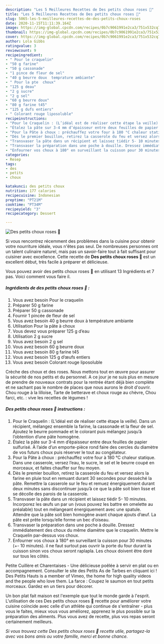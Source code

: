 ```yaml
---
description: "Les 5 Meilleures Recettes de Des petits choux roses 🌹"
title: "Les 5 Meilleures Recettes de Des petits choux roses 🌹"
slug: 5065-les-5-meilleures-recettes-de-des-petits-choux-roses
date: 2020-11-15T11:11:39.164Z
image: https://img-global.cpcdn.com/recipes/0b7c9061991e2ca3/751x532cq70/des-petits-choux-roses-🌹-photo-principale-de-la-recette.jpg
thumbnail: https://img-global.cpcdn.com/recipes/0b7c9061991e2ca3/751x532cq70/des-petits-choux-roses-🌹-photo-principale-de-la-recette.jpg
cover: https://img-global.cpcdn.com/recipes/0b7c9061991e2ca3/751x532cq70/des-petits-choux-roses-🌹-photo-principale-de-la-recette.jpg
author: Lola Gibbs
ratingvalue: 3
reviewcount: 9
recipeingredient:
- " Pour le craquelin"
- "50 g farine"
- "50 g cassonade"
- "1 pince de fleur de sel"
- "40 g beurre doux  temprature ambiante"
- " Pour la pte  choux"
- "125 g deau"
- "2 g sucre"
- "2 g sel"
- "60 g beurre doux"
- "80 g farine t45"
- "125 g dufs entiers"
- " Colorant rouge liposoluble"
recipeinstructions:
- "Pour le Craquelin : (L’idéal est de réaliser cette étape la veille). Dans un récipient, mélangez ensemble la farine, la cassonade et la fleur de sel. Ajoutez le beurre pommade et le colorant puis mélangez jusqu’à l’obtention d’une pâte homogène."
- "Étalez la pâte sur 3-4 mm d’épaisseur entre deux feuilles de papier sulfurisé. À l’aide d’un emporte-pièce rond faire des cercles du diamètre de vos futurs choux puis réserver le tout au congélateur."
- "Pour la Pâte à choux : préchauffez votre four à 180 °C chaleur statique. Dans une casserole, versez l’eau, le sucre, le sel et le beurre coupé en morceaux, et faites chauffer sur feu moyen."
- "Dès le premier bouillon, retirez la casserole du feu et versez alors la farine en pluie tout en remuant durant 30 secondes pour desséché la pâte. Remettre la casserole sur le feu et remuez énergiquement durant deux minutes sans discontinuer jusqu’à ce que la pâte soit bien lisse et se décolle des parois de la casserole."
- "Transvaser la pâte dans un récipient et laissez tiédir 5- 10 minutes. Incorporez les œufs un par un (vous pouvez les battre en omelette au préalable) tout en mélangeant énergiquement avec une spatule. Attendre que la pâte soit bien homogène avant chaque ajouts d’œuf. La pâte est prête lorsqu’elle forme un bec d’oiseau."
- "Transvaser la préparation dans une poche à douille. Dressez immédiatement des choux du même diamètre que le craquelin. Mettre le Craquelin par-dessus vos choux."
- "Enfourner vos choux à 180° en surveillant la cuisson pour 30 minutes (+- 10 minutes). il ne faut surtout pas ouvrir la porte du four durant la cuisson sinon vos choux seront raplapla. Les choux doivent être doré sur tous les côtés."
categories:
- Resep
tags:
- des
- petits
- choux

katakunci: des petits choux 
nutrition: 177 calories
recipecuisine: Indonesian
preptime: "PT21M"
cooktime: "PT34M"
recipeyield: "3"
recipecategory: Dessert

---
```



![Des petits choux roses 🌹](https://img-global.cpcdn.com/recipes/0b7c9061991e2ca3/751x532cq70/des-petits-choux-roses-🌹-photo-principale-de-la-recette.jpg)

Si vous rencontrez récemment des problèmes dans la cuisine pour obtenir votre nourriture idéale, vous n'êtes pas seul. De nombreuses personnes ont un talent culinaire naturel, mais pas un savoir-faire tout à fait suffisant pour cuisiner avec excellence. Cette recette de <strong> Des petits choux roses 🌹 </strong> est un excellent début, très facile à préparer et délicieuse.

<!--inarticleads1-->

Vous pouvez avoir des petits choux roses 🌹 en utilisant 13 Ingrédients et 7 pas. Voici comment vous faire il.

##### Ingrédients de des petits choux roses 🌹 :

1. Vous avez besoin  Pour le craquelin
1. Préparer 50 g farine
1. Préparer 50 g cassonade
1. Fournir 1 pincée de fleur de sel
1. Vous avez besoin 40 g beurre doux à température ambiante
1. Utilisation  Pour la pâte à choux
1. Vous devez vous préparer 125 g d’eau
1. Utilisation 2 g sucre
1. Vous avez besoin 2 g sel
1. Vous avez besoin 60 g beurre doux
1. Vous avez besoin 80 g farine t45
1. Vous avez besoin 125 g d’œufs entiers
1. Vous avez besoin  Colorant rouge liposoluble


Crèche des choux et des roses. Nous mettons tout en œuvre pour assurer la sécurité de nos petits et du personnel. A ce jour je ne suis plus en mesure de prendre de nouveaux contrats pour la rentrée étant déjà bien complète et ne sachant pas le nombre de places que nous aurons le droit d&#39;ouvrir. Chou rouge à la lilloise, Tarte de betterave et choux rouge au chèvre, Chou farci, etc. : vive les recettes de légumes ! 

<!--inarticleads2-->

##### Des petits choux roses 🌹 instructions :

1. Pour le Craquelin : (L’idéal est de réaliser cette étape la veille). Dans un récipient, mélangez ensemble la farine, la cassonade et la fleur de sel. Ajoutez le beurre pommade et le colorant puis mélangez jusqu’à l’obtention d’une pâte homogène.
1. Étalez la pâte sur 3-4 mm d’épaisseur entre deux feuilles de papier sulfurisé. À l’aide d’un emporte-pièce rond faire des cercles du diamètre de vos futurs choux puis réserver le tout au congélateur.
1. Pour la Pâte à choux : préchauffez votre four à 180 °C chaleur statique. Dans une casserole, versez l’eau, le sucre, le sel et le beurre coupé en morceaux, et faites chauffer sur feu moyen.
1. Dès le premier bouillon, retirez la casserole du feu et versez alors la farine en pluie tout en remuant durant 30 secondes pour desséché la pâte. Remettre la casserole sur le feu et remuez énergiquement durant deux minutes sans discontinuer jusqu’à ce que la pâte soit bien lisse et se décolle des parois de la casserole.
1. Transvaser la pâte dans un récipient et laissez tiédir 5- 10 minutes. Incorporez les œufs un par un (vous pouvez les battre en omelette au préalable) tout en mélangeant énergiquement avec une spatule. Attendre que la pâte soit bien homogène avant chaque ajouts d’œuf. La pâte est prête lorsqu’elle forme un bec d’oiseau.
1. Transvaser la préparation dans une poche à douille. Dressez immédiatement des choux du même diamètre que le craquelin. Mettre le Craquelin par-dessus vos choux.
1. Enfourner vos choux à 180° en surveillant la cuisson pour 30 minutes (+- 10 minutes). il ne faut surtout pas ouvrir la porte du four durant la cuisson sinon vos choux seront raplapla. Les choux doivent être doré sur tous les côtés.


Petite Cuillère et Charentaises - Une délicieuse poêlée à servir en plat ou en accompagnement. Consulter le site des Petits As de Tarbes en cliquant ici ! Des Petits Hauts is a member of Vimeo, the home for high quality videos and the people who love them. La farce : Coupez le saumon en tout petits morceaux. Gardez en un tiers pour décorer. 

<!--inarticleads1-->

<p>
Un bon plat fait maison est l'exemple que tout le monde garde à l'esprit. L'utilisation de ces Des petits choux roses 🌹 recette pour améliorer votre cuisine coïncide avec celle d'un athlète qui continue de s'entraîner - plus vous le faites, mieux vous vous améliorez, apprenez le plus possible sur la préparation des aliments. Plus vous avez de recette, plus vos repas seront certainement meilleurs.
</p>

<p>
<i>Si vous trouvez cette Des petits choux roses 🌹 recette utile, partagez-la avec vos bons amis ou votre famille, merci et bonne chance.</i>
</p>
